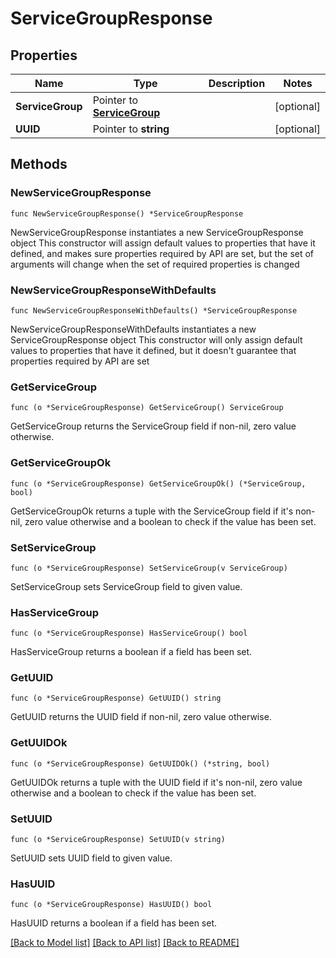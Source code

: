 # ServiceGroupResponse

## Properties

Name | Type | Description | Notes
------------ | ------------- | ------------- | -------------
**ServiceGroup** | Pointer to [**ServiceGroup**](ServiceGroup.md) |  | [optional] 
**UUID** | Pointer to **string** |  | [optional] 

## Methods

### NewServiceGroupResponse

`func NewServiceGroupResponse() *ServiceGroupResponse`

NewServiceGroupResponse instantiates a new ServiceGroupResponse object
This constructor will assign default values to properties that have it defined,
and makes sure properties required by API are set, but the set of arguments
will change when the set of required properties is changed

### NewServiceGroupResponseWithDefaults

`func NewServiceGroupResponseWithDefaults() *ServiceGroupResponse`

NewServiceGroupResponseWithDefaults instantiates a new ServiceGroupResponse object
This constructor will only assign default values to properties that have it defined,
but it doesn't guarantee that properties required by API are set

### GetServiceGroup

`func (o *ServiceGroupResponse) GetServiceGroup() ServiceGroup`

GetServiceGroup returns the ServiceGroup field if non-nil, zero value otherwise.

### GetServiceGroupOk

`func (o *ServiceGroupResponse) GetServiceGroupOk() (*ServiceGroup, bool)`

GetServiceGroupOk returns a tuple with the ServiceGroup field if it's non-nil, zero value otherwise
and a boolean to check if the value has been set.

### SetServiceGroup

`func (o *ServiceGroupResponse) SetServiceGroup(v ServiceGroup)`

SetServiceGroup sets ServiceGroup field to given value.

### HasServiceGroup

`func (o *ServiceGroupResponse) HasServiceGroup() bool`

HasServiceGroup returns a boolean if a field has been set.

### GetUUID

`func (o *ServiceGroupResponse) GetUUID() string`

GetUUID returns the UUID field if non-nil, zero value otherwise.

### GetUUIDOk

`func (o *ServiceGroupResponse) GetUUIDOk() (*string, bool)`

GetUUIDOk returns a tuple with the UUID field if it's non-nil, zero value otherwise
and a boolean to check if the value has been set.

### SetUUID

`func (o *ServiceGroupResponse) SetUUID(v string)`

SetUUID sets UUID field to given value.

### HasUUID

`func (o *ServiceGroupResponse) HasUUID() bool`

HasUUID returns a boolean if a field has been set.


[[Back to Model list]](../README.md#documentation-for-models) [[Back to API list]](../README.md#documentation-for-api-endpoints) [[Back to README]](../README.md)


